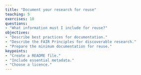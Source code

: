 ```yaml
---
title: "Document your research for reuse"
teaching: 5
exercises: 10
questions:
- "What information must I include for reuse?"
objectives:
- "Describe best practices for documentation."
- "Describe the FAIR Principles for discoverable research."
- "Prepare the minimum documentation for reuse."
keypoints:
- "Create a README file."  
- "Include essential metadata."
- "Choose a licence."
---
```

